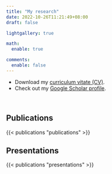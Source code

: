 ```yaml
---
title: "My research"
date: 2022-10-26T11:21:49+08:00
draft: false

lightgallery: true

math:
  enable: true

comments:
  enable: false
---
```


- Download my [curriculum vitate (CV)](/pinto-cv.pdf).
- Check out my [Google Scholar profile](https://scholar.google.com/citations?user=dzeXpP8AAAAJ).

</br>


## Publications

{{< publications "publications" >}}


## Presentations

{{< publications "presentations" >}}


</br>
